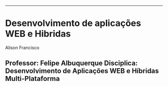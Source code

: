 -----
# Desenvolvimento de aplicações WEB e Hibridas
Alison Francisco

Professor:  Felipe Albuquerque
Disciplica: Desenvolvimento de Aplicações WEB e Híbridas Multi-Plataforma
-----

